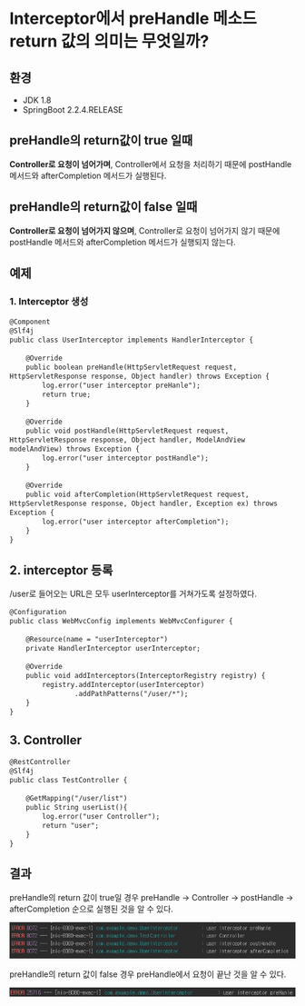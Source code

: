 # Interceptor에서 preHandle 메소드 return 값의 의미는 무엇일까?

## 환경
 - JDK 1.8
 - SpringBoot 2.2.4.RELEASE

## preHandle의 return값이 true 일때
**Controller로 요청이 넘어가며**, Controller에서 요청을 처리하기 때문에 postHandle 메서드와 afterCompletion 메서드가 실행된다. 

## preHandle의 return값이 false 일때
**Controller로 요청이 넘어가지 않으며**, Controller로 요청이 넘어가지 않기 때문에 postHandle 메서드와 afterCompletion 메서드가 실행되지 않는다.

## 예제

### 1. Interceptor 생성
```
@Component
@Slf4j
public class UserInterceptor implements HandlerInterceptor {

    @Override
    public boolean preHandle(HttpServletRequest request, HttpServletResponse response, Object handler) throws Exception {
        log.error("user interceptor preHanle");
        return true;
    }

    @Override
    public void postHandle(HttpServletRequest request, HttpServletResponse response, Object handler, ModelAndView modelAndView) throws Exception {
        log.error("user interceptor postHandle");
    }

    @Override
    public void afterCompletion(HttpServletRequest request, HttpServletResponse response, Object handler, Exception ex) throws Exception {
        log.error("user interceptor afterCompletion");
    }
}
```

## 2. interceptor 등록
/user로 들어오는 URL은 모두 userInterceptor를 거쳐가도록 설정하였다.
```
@Configuration
public class WebMvcConfig implements WebMvcConfigurer {

    @Resource(name = "userInterceptor")
    private HandlerInterceptor userInterceptor;

    @Override
    public void addInterceptors(InterceptorRegistry registry) {
        registry.addInterceptor(userInterceptor)
                .addPathPatterns("/user/*");
    }
}
```

## 3. Controller
```
@RestController
@Slf4j
public class TestController {

    @GetMapping("/user/list")
    public String userList(){
        log.error("user Controller");
        return "user";
    }
}
```

## 결과

preHandle의 return 값이 true일 경우 preHandle -> Controller -> postHandle -> afterCompletion 순으로 실행된 것을 알 수 있다.

![1](./image/1.PNG)

preHandle의 return 값이 false 경우 preHandle에서 요청이 끝난 것을 알 수 있다.

![2](./image/2.PNG)

